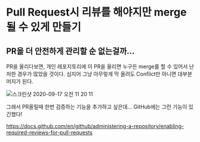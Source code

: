 # Pull Request시 리뷰를 해야지만 merge 될 수 있게 만들기

## PR을 더 안전하게 관리할 순 없는걸까...

PR을 올리다보면, 개인 레포지토리에 이 PR을 올리면 누구든 merge를 할 수 있어서 난처한 경우가 많았을 것이다. 심지어 그냥 아무렇게 막 올려도 Confilct만 아니면 대부분 머지가 된다.

![스크린샷 2020-09-17 오전 11 20 11](https://user-images.githubusercontent.com/17822723/93412390-0ba1d100-f8d8-11ea-9a9f-38e6a8320acc.png)

그래서 PR올릴때 한번 검증하는 기능을 추가하고 싶은데... GitHub에는 그런 기능이 있긴했다!

https://docs.github.com/en/github/administering-a-repository/enabling-required-reviews-for-pull-requests

